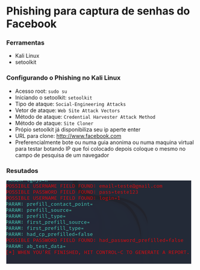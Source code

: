 # Phishing para captura de senhas do Facebook

### Ferramentas

- Kali Linux
- setoolkit

### Configurando o Phishing no Kali Linux

- Acesso root: ``` sudo su ```
- Iniciando o setoolkit: ``` setoolkit ```
- Tipo de ataque: ``` Social-Engineering Attacks ```
- Vetor de ataque: ``` Web Site Attack Vectors ```
- Método de ataque: ```Credential Harvester Attack Method ```
- Método de ataque: ``` Site Cloner ```
- Própio setoolkit já disponibiliza seu ip aperte enter
- URL para clone: http://www.facebook.com
- Preferencialmente bote ou numa guia anonima ou numa maquina virtual para testar botando IP que foi colocado depois coloque o mesmo no campo de pesquisa de um navegador

### Resutados

![Alt text](./imagem_2024-11-05_093010285.png "Optional title")
